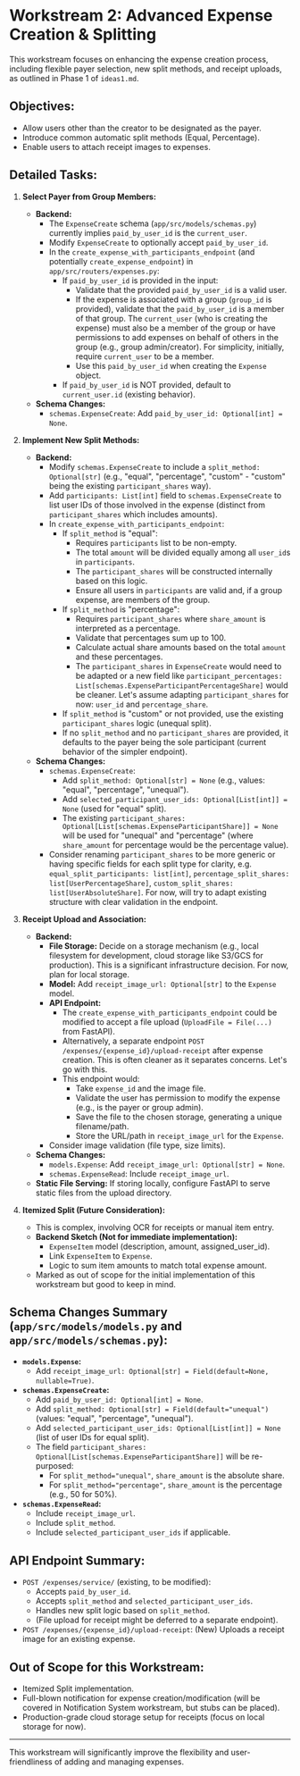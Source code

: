 # Workstream 2: Advanced Expense Creation & Splitting

This workstream focuses on enhancing the expense creation process, including flexible payer selection, new split methods, and receipt uploads, as outlined in Phase 1 of `ideas1.md`.

## Objectives:

*   Allow users other than the creator to be designated as the payer.
*   Introduce common automatic split methods (Equal, Percentage).
*   Enable users to attach receipt images to expenses.

## Detailed Tasks:

1.  **Select Payer from Group Members:**
    *   **Backend:**
        *   The `ExpenseCreate` schema (`app/src/models/schemas.py`) currently implies `paid_by_user_id` is the `current_user`.
        *   Modify `ExpenseCreate` to optionally accept `paid_by_user_id`.
        *   In the `create_expense_with_participants_endpoint` (and potentially `create_expense_endpoint`) in `app/src/routers/expenses.py`:
            *   If `paid_by_user_id` is provided in the input:
                *   Validate that the provided `paid_by_user_id` is a valid user.
                *   If the expense is associated with a group (`group_id` is provided), validate that the `paid_by_user_id` is a member of that group. The `current_user` (who is creating the expense) must also be a member of the group or have permissions to add expenses on behalf of others in the group (e.g., group admin/creator). For simplicity, initially, require `current_user` to be a member.
                *   Use this `paid_by_user_id` when creating the `Expense` object.
            *   If `paid_by_user_id` is NOT provided, default to `current_user.id` (existing behavior).
    *   **Schema Changes:**
        *   `schemas.ExpenseCreate`: Add `paid_by_user_id: Optional[int] = None`.

2.  **Implement New Split Methods:**
    *   **Backend:**
        *   Modify `schemas.ExpenseCreate` to include a `split_method: Optional[str]` (e.g., "equal", "percentage", "custom" - "custom" being the existing `participant_shares` way).
        *   Add `participants: List[int]` field to `schemas.ExpenseCreate` to list user IDs of those involved in the expense (distinct from `participant_shares` which includes amounts).
        *   In `create_expense_with_participants_endpoint`:
            *   If `split_method` is "equal":
                *   Requires `participants` list to be non-empty.
                *   The total `amount` will be divided equally among all `user_id`s in `participants`.
                *   The `participant_shares` will be constructed internally based on this logic.
                *   Ensure all users in `participants` are valid and, if a group expense, are members of the group.
            *   If `split_method` is "percentage":
                *   Requires `participant_shares` where `share_amount` is interpreted as a percentage.
                *   Validate that percentages sum up to 100.
                *   Calculate actual share amounts based on the total `amount` and these percentages.
                *   The `participant_shares` in `ExpenseCreate` would need to be adapted or a new field like `participant_percentages: List[schemas.ExpenseParticipantPercentageShare]` would be cleaner. Let's assume adapting `participant_shares` for now: `user_id` and `percentage_share`.
            *   If `split_method` is "custom" or not provided, use the existing `participant_shares` logic (unequal split).
            *   If no `split_method` and no `participant_shares` are provided, it defaults to the payer being the sole participant (current behavior of the simpler endpoint).
    *   **Schema Changes:**
        *   `schemas.ExpenseCreate`:
            *   Add `split_method: Optional[str] = None` (e.g., values: "equal", "percentage", "unequal").
            *   Add `selected_participant_user_ids: Optional[List[int]] = None` (used for "equal" split).
            *   The existing `participant_shares: Optional[List[schemas.ExpenseParticipantShare]] = None` will be used for "unequal" and "percentage" (where `share_amount` for percentage would be the percentage value).
        *   Consider renaming `participant_shares` to be more generic or having specific fields for each split type for clarity, e.g. `equal_split_participants: list[int]`, `percentage_split_shares: list[UserPercentageShare]`, `custom_split_shares: list[UserAbsoluteShare]`. For now, will try to adapt existing structure with clear validation in the endpoint.

3.  **Receipt Upload and Association:**
    *   **Backend:**
        *   **File Storage:** Decide on a storage mechanism (e.g., local filesystem for development, cloud storage like S3/GCS for production). This is a significant infrastructure decision. For now, plan for local storage.
        *   **Model:** Add `receipt_image_url: Optional[str]` to the `Expense` model.
        *   **API Endpoint:**
            *   The `create_expense_with_participants_endpoint` could be modified to accept a file upload (`UploadFile = File(...)` from FastAPI).
            *   Alternatively, a separate endpoint `POST /expenses/{expense_id}/upload-receipt` after expense creation. This is often cleaner as it separates concerns. Let's go with this.
            *   This endpoint would:
                *   Take `expense_id` and the image file.
                *   Validate the user has permission to modify the expense (e.g., is the payer or group admin).
                *   Save the file to the chosen storage, generating a unique filename/path.
                *   Store the URL/path in `receipt_image_url` for the `Expense`.
        *   Consider image validation (file type, size limits).
    *   **Schema Changes:**
        *   `models.Expense`: Add `receipt_image_url: Optional[str] = None`.
        *   `schemas.ExpenseRead`: Include `receipt_image_url`.
    *   **Static File Serving:** If storing locally, configure FastAPI to serve static files from the upload directory.

4.  **Itemized Split (Future Consideration):**
    *   This is complex, involving OCR for receipts or manual item entry.
    *   **Backend Sketch (Not for immediate implementation):**
        *   `ExpenseItem` model (description, amount, assigned_user_id).
        *   Link `ExpenseItem` to `Expense`.
        *   Logic to sum item amounts to match total expense amount.
    *   Marked as out of scope for the initial implementation of this workstream but good to keep in mind.

## Schema Changes Summary (`app/src/models/models.py` and `app/src/models/schemas.py`):

*   **`models.Expense`:**
    *   Add `receipt_image_url: Optional[str] = Field(default=None, nullable=True)`.
*   **`schemas.ExpenseCreate`:**
    *   Add `paid_by_user_id: Optional[int] = None`.
    *   Add `split_method: Optional[str] = Field(default="unequal")` (values: "equal", "percentage", "unequal").
    *   Add `selected_participant_user_ids: Optional[List[int]] = None` (list of user IDs for equal split).
    *   The field `participant_shares: Optional[List[schemas.ExpenseParticipantShare]]` will be re-purposed:
        *   For `split_method="unequal"`, `share_amount` is the absolute share.
        *   For `split_method="percentage"`, `share_amount` is the percentage (e.g., 50 for 50%).
*   **`schemas.ExpenseRead`:**
    *   Include `receipt_image_url`.
    *   Include `split_method`.
    *   Include `selected_participant_user_ids` if applicable.

## API Endpoint Summary:

*   `POST /expenses/service/` (existing, to be modified):
    *   Accepts `paid_by_user_id`.
    *   Accepts `split_method` and `selected_participant_user_ids`.
    *   Handles new split logic based on `split_method`.
    *   (File upload for receipt might be deferred to a separate endpoint).
*   `POST /expenses/{expense_id}/upload-receipt`: (New) Uploads a receipt image for an existing expense.

## Out of Scope for this Workstream:

*   Itemized Split implementation.
*   Full-blown notification for expense creation/modification (will be covered in Notification System workstream, but stubs can be placed).
*   Production-grade cloud storage setup for receipts (focus on local storage for now).

---
This workstream will significantly improve the flexibility and user-friendliness of adding and managing expenses.
